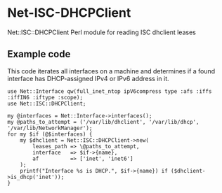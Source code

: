 # Net-ISC-DHCPClient
Net::ISC::DHCPClient Perl module for reading ISC dhclient leases

## Example code
This code iterates all interfaces on a machine and determines if a found
interface has DHCP-assigned IPv4 or IPv6 address in it.

    use Net::Interface qw(full_inet_ntop ipV6compress type :afs :iffs :iffIN6 :iftype :scope);
    use Net::ISC::DHCPClient;
    
    my @interfaces = Net::Interface->interfaces();
    my @paths_to_attempt = ('/var/lib/dhclient', '/var/lib/dhcp', '/var/lib/NetworkManager');
    for my $if (@$interfaces) {
        my $dhclient = Net::ISC::DHCPClient->new(
            leases_path => \@paths_to_attempt,
            interface   => $if->{name},
            af          => ['inet', 'inet6']
        );
        printf("Interface %s is DHCP.", $if->{name}) if ($dhclient->is_dhcp('inet'));
    }